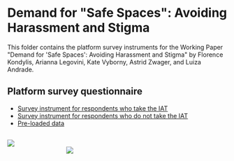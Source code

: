 # Demand for "Safe Spaces": Avoiding Harassment and Stigma

This folder contains the platform survey instruments for the Working Paper "Demand for 'Safe Spaces': Avoiding Harassment and Stigma" by Florence Kondylis, Arianna Legovini, Kate Vyborny, Astrid Zwager, and Luiza Andrade.

## Platform survey questionnaire
- [Survey instrument for respondents who take the IAT](https://github.com/worldbank/rio-safe-space/blob/master/Online%20Appendices/Supplemental%20Material/Platform%20survey%20%26%20IAT/Survey%20instruments/Platform%20survey%20questionnaire/rio_pinkcar_survey_final.xlsx)
- [Survey instrument for respondents who do not take the IAT](https://github.com/worldbank/rio-safe-space/blob/master/Online%20Appendices/Supplemental%20Material/Platform%20survey%20%26%20IAT/Survey%20instruments/Platform%20survey%20questionnaire/rio_pinkcar_survey_iat_final.xlsx)
- [Pre-loaded data](https://github.com/worldbank/rio-safe-space/blob/master/Online%20Appendices/Supplemental%20Material/Platform%20survey%20%26%20IAT/Survey%20instruments/Platform%20survey%20questionnaire/rio_id.csv)

##
<div class = "row">
  <div class = "column" style = "width:30%">
    <img src="https://github.com/worldbank/rio-safe-space/blob/master/img/wb.png" align = "left">
  </div>
  <div class = "column" style = "width:30%">
    <img src="https://github.com/worldbank/rio-safe-space/blob/master/img/i2i.png" align = "right">
  </div>
</div>
